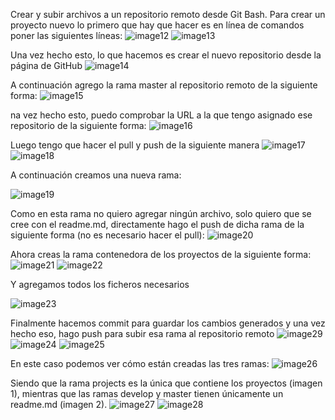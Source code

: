 Crear y subir archivos a un repositorio remoto desde Git Bash. 
Para crear un proyecto nuevo lo primero que hay que hacer es en línea de comandos poner las siguientes líneas:
![image12](https://github.com/kwiznia/ExampleRepo/blob/projects/images/image12.jpg)
![image13](https://github.com/kwiznia/ExampleRepo/blob/projects/images/image13.jpg)

Una vez hecho esto, lo que hacemos es crear el nuevo repositorio desde la página de GitHub
![image14](https://github.com/kwiznia/ExampleRepo/blob/projects/images/image14.jpg)

A continuación agrego la rama master al repositorio remoto de la siguiente forma:
![image15](https://github.com/kwiznia/ExampleRepo/blob/projects/images/image15.jpg)

na vez hecho esto, puedo comprobar la URL a la que tengo asignado ese repositorio de la siguiente forma:
![image16](https://github.com/kwiznia/ExampleRepo/blob/projects/images/image16.jpg)

Luego tengo que hacer el pull y push de la siguiente manera
![image17](https://github.com/kwiznia/ExampleRepo/blob/projects/images/image17.jpg)
![image18](https://github.com/kwiznia/ExampleRepo/blob/projects/images/image18.jpg)

A continuación creamos una nueva rama:

![image19](https://github.com/kwiznia/ExampleRepo/blob/projects/images/image19.jpg)

Como en esta rama no quiero agregar ningún archivo, solo quiero que se cree con el readme.md, directamente hago el push de dicha rama de la siguiente forma (no es necesario hacer el pull): 
![image20](https://github.com/kwiznia/ExampleRepo/blob/projects/images/image20.jpg)

Ahora creas la rama contenedora de los proyectos de la siguiente forma:
![image21](https://github.com/kwiznia/ExampleRepo/blob/projects/images/image21.jpg)
![image22](https://github.com/kwiznia/ExampleRepo/blob/projects/images/image22.jpg)

Y agregamos todos los ficheros necesarios

![image23](https://github.com/kwiznia/ExampleRepo/blob/projects/images/image23.jpg)

Finalmente hacemos commit para guardar los cambios generados y una vez hecho eso, hago push para subir esa rama al repositorio remoto
![image29](https://github.com/kwiznia/ExampleRepo/blob/projects/images/image29.jpg)
![image24](https://github.com/kwiznia/ExampleRepo/blob/projects/images/image24.jpg)
![image25](https://github.com/kwiznia/ExampleRepo/blob/projects/images/image25.jpg)

En este caso podemos ver cómo están creadas las tres ramas:
![image26](https://github.com/kwiznia/ExampleRepo/blob/projects/images/image26.jpg)

Siendo que la rama projects es la única que contiene los proyectos (imagen 1), mientras que las ramas develop y master tienen únicamente un readme.md (imagen 2).
![image27](https://github.com/kwiznia/ExampleRepo/blob/projects/images/image27.jpg)
![image28](https://github.com/kwiznia/ExampleRepo/blob/projects/images/image28.jpg)

